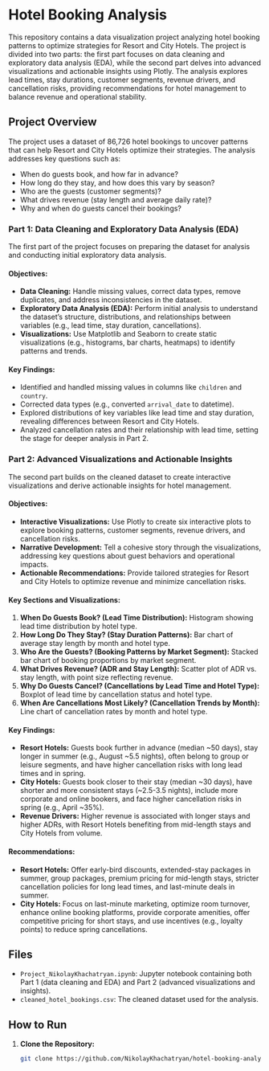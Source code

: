 # Hotel Booking Analysis

This repository contains a data visualization project analyzing hotel booking patterns to optimize strategies for Resort and City Hotels. The project is divided into two parts: the first part focuses on data cleaning and exploratory data analysis (EDA), while the second part delves into advanced visualizations and actionable insights using Plotly. The analysis explores lead times, stay durations, customer segments, revenue drivers, and cancellation risks, providing recommendations for hotel management to balance revenue and operational stability.

## Project Overview

The project uses a dataset of 86,726 hotel bookings to uncover patterns that can help Resort and City Hotels optimize their strategies. The analysis addresses key questions such as:
- When do guests book, and how far in advance?
- How long do they stay, and how does this vary by season?
- Who are the guests (customer segments)?
- What drives revenue (stay length and average daily rate)?
- Why and when do guests cancel their bookings?

### Part 1: Data Cleaning and Exploratory Data Analysis (EDA)
The first part of the project focuses on preparing the dataset for analysis and conducting initial exploratory data analysis.

#### Objectives:
- **Data Cleaning:** Handle missing values, correct data types, remove duplicates, and address inconsistencies in the dataset.
- **Exploratory Data Analysis (EDA):** Perform initial analysis to understand the dataset’s structure, distributions, and relationships between variables (e.g., lead time, stay duration, cancellations).
- **Visualizations:** Use Matplotlib and Seaborn to create static visualizations (e.g., histograms, bar charts, heatmaps) to identify patterns and trends.

#### Key Findings:
- Identified and handled missing values in columns like `children` and `country`.
- Corrected data types (e.g., converted `arrival_date` to datetime).
- Explored distributions of key variables like lead time and stay duration, revealing differences between Resort and City Hotels.
- Analyzed cancellation rates and their relationship with lead time, setting the stage for deeper analysis in Part 2.

### Part 2: Advanced Visualizations and Actionable Insights
The second part builds on the cleaned dataset to create interactive visualizations and derive actionable insights for hotel management.

#### Objectives:
- **Interactive Visualizations:** Use Plotly to create six interactive plots to explore booking patterns, customer segments, revenue drivers, and cancellation risks.
- **Narrative Development:** Tell a cohesive story through the visualizations, addressing key questions about guest behaviors and operational impacts.
- **Actionable Recommendations:** Provide tailored strategies for Resort and City Hotels to optimize revenue and minimize cancellation risks.

#### Key Sections and Visualizations:
1. **When Do Guests Book? (Lead Time Distribution):** Histogram showing lead time distribution by hotel type.
2. **How Long Do They Stay? (Stay Duration Patterns):** Bar chart of average stay length by month and hotel type.
3. **Who Are the Guests? (Booking Patterns by Market Segment):** Stacked bar chart of booking proportions by market segment.
4. **What Drives Revenue? (ADR and Stay Length):** Scatter plot of ADR vs. stay length, with point size reflecting revenue.
5. **Why Do Guests Cancel? (Cancellations by Lead Time and Hotel Type):** Boxplot of lead time by cancellation status and hotel type.
6. **When Are Cancellations Most Likely? (Cancellation Trends by Month):** Line chart of cancellation rates by month and hotel type.

#### Key Findings:
- **Resort Hotels:** Guests book further in advance (median ~50 days), stay longer in summer (e.g., August ~5.5 nights), often belong to group or leisure segments, and have higher cancellation risks with long lead times and in spring.
- **City Hotels:** Guests book closer to their stay (median ~30 days), have shorter and more consistent stays (~2.5-3.5 nights), include more corporate and online bookers, and face higher cancellation risks in spring (e.g., April ~35%).
- **Revenue Drivers:** Higher revenue is associated with longer stays and higher ADRs, with Resort Hotels benefiting from mid-length stays and City Hotels from volume.

#### Recommendations:
- **Resort Hotels:** Offer early-bird discounts, extended-stay packages in summer, group packages, premium pricing for mid-length stays, stricter cancellation policies for long lead times, and last-minute deals in summer.
- **City Hotels:** Focus on last-minute marketing, optimize room turnover, enhance online booking platforms, provide corporate amenities, offer competitive pricing for short stays, and use incentives (e.g., loyalty points) to reduce spring cancellations.

## Files
- `Project_NikolayKhachatryan.ipynb`: Jupyter notebook containing both Part 1 (data cleaning and EDA) and Part 2 (advanced visualizations and insights).
- `cleaned_hotel_bookings.csv`: The cleaned dataset used for the analysis. 

## How to Run
1. **Clone the Repository:**
   ```bash
   git clone https://github.com/NikolayKhachatryan/hotel-booking-analysis.git
